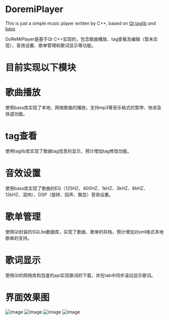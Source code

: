 # DoremiPlayer
This is just a simple music player written by C++, based on [Qt](https://www.qt.io/cn/),[taglib](http://taglib.github.io/) and [bass](http://www.un4seen.com/)

DoReMiPlayer是基于Qt C++实现的，包含歌曲播放、tag查看及编辑（暂未实现）、音效设置、歌单管理和歌词显示等功能。

# 目前实现以下模块
# 歌曲播放
使用bass库实现了本地、网络歌曲的播放，支持mp3等音乐格式的暂停、快进及快退功能。

# tag查看
使用taglib库实现了歌曲tag信息的显示，预计增加tag修改功能。

# 音效设置
使用bass库实现了歌曲的EQ（125HZ、400HZ、1kHZ、3kHZ、8kHZ、12kHZ、混响）、DSP（旋转、回声、飘忽）音效设置。

# 歌单管理
使用Qt封装的SQLite数据库，实现了歌曲、歌单的存档，预计增加对xml格式本地歌单的支持。

# 歌词显示
使用Qt的网络库和百度的api实现歌词的下载，并在tab中同步滚动显示歌词。

# 界面效果图
![image](https://github.com/XuDepeng/MusicPlayer/blob/master/screenshots/0.png)
![image](https://github.com/XuDepeng/MusicPlayer/blob/master/screenshots/1.png)
![image](https://github.com/XuDepeng/MusicPlayer/blob/master/screenshots/2.png)
![image](https://github.com/XuDepeng/MusicPlayer/blob/master/screenshots/3.png)
